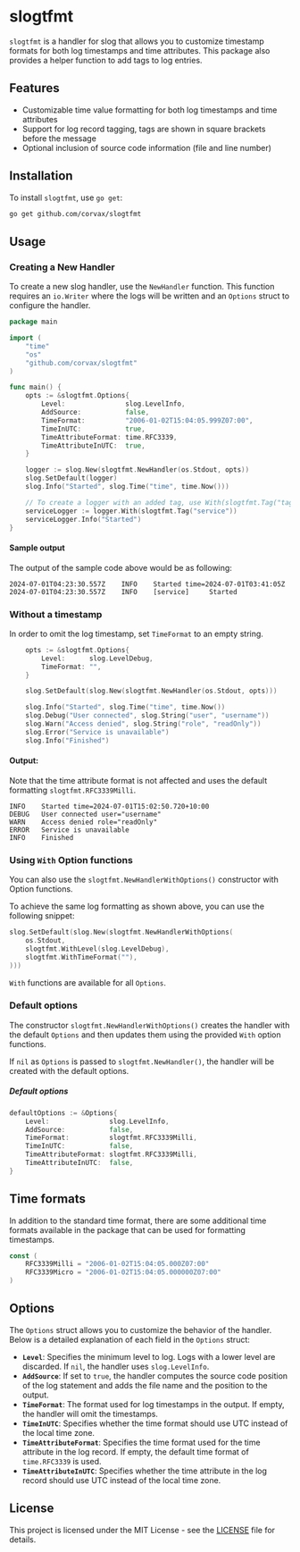 # slogtfmt

`slogtfmt` is a handler for slog that allows you to customize timestamp formats for both log timestamps and time attributes. This package also provides a helper function to add tags to log entries.

## Features

- Customizable time value formatting for both log timestamps and time attributes
- Support for log record tagging, tags are shown in square brackets before the message
- Optional inclusion of source code information (file and line number)

## Installation

To install `slogtfmt`, use `go get`:

```bash
go get github.com/corvax/slogtfmt
```
## Usage

### Creating a New Handler

To create a new slog handler, use the `NewHandler` function. This function requires an `io.Writer` where the logs will be written and an `Options` struct to configure the handler.

```go
package main

import (
	"time"
	"os"
	"github.com/corvax/slogtfmt"
)

func main() {
	opts := &slogtfmt.Options{
		Level:               slog.LevelInfo,
		AddSource:           false,
		TimeFormat:          "2006-01-02T15:04:05.999Z07:00",
		TimeInUTC:           true,
		TimeAttributeFormat: time.RFC3339,
		TimeAttributeInUTC:  true,
	}

	logger := slog.New(slogtfmt.NewHandler(os.Stdout, opts))
	slog.SetDefault(logger)
	slog.Info("Started", slog.Time("time", time.Now()))

	// To create a logger with an added tag, use With(slogtfmt.Tag("tag_name")
	serviceLogger := logger.With(slogtfmt.Tag("service"))
	serviceLogger.Info("Started")
}
```

#### Sample output

The output of the sample code above would be as following:

```text
2024-07-01T04:23:30.557Z    INFO    Started time=2024-07-01T03:41:05Z
2024-07-01T04:23:30.557Z    INFO    [service]     Started
```

### Without a timestamp

In order to omit the log timestamp, set `TimeFormat` to an empty string.

```go
	opts := &slogtfmt.Options{
		Level:      slog.LevelDebug,
		TimeFormat: "",
	}

	slog.SetDefault(slog.New(slogtfmt.NewHandler(os.Stdout, opts)))

	slog.Info("Started", slog.Time("time", time.Now())
	slog.Debug("User connected", slog.String("user", "username"))
	slog.Warn("Access denied", slog.String("role", "readOnly"))
 	slog.Error("Service is unavailable")
 	slog.Info("Finished")
```

#### Output:

Note that the time attribute format is not affected and uses the default formatting `slogtfmt.RFC3339Milli`.
```
INFO	Started time=2024-07-01T15:02:50.720+10:00
DEBUG	User connected user="username"
WARN	Access denied role="readOnly"
ERROR	Service is unavailable
INFO	Finished
```

### Using `With` Option functions

You can also use the `slogtfmt.NewHandlerWithOptions()` constructor with Option functions.

To achieve the same log formatting as shown above, you can use the following snippet:

```go
slog.SetDefault(slog.New(slogtfmt.NewHandlerWithOptions(
	os.Stdout,
	slogtfmt.WithLevel(slog.LevelDebug),
	slogtfmt.WithTimeFormat(""),
)))
```

`With` functions are available for all `Options`.

### Default options

The constructor `slogtfmt.NewHandlerWithOptions()` creates the handler with the default `Options` and then updates them using the provided `With` option functions.

If `nil` as `Options` is passed to `slogtfmt.NewHandler()`, the handler will be created with the default options.

##### Default options

```go
defaultOptions := &Options{
	Level:               slog.LevelInfo,
	AddSource:           false,
	TimeFormat:          slogtfmt.RFC3339Milli,
	TimeInUTC:           false,
	TimeAttributeFormat: slogtfmt.RFC3339Milli,
	TimeAttributeInUTC:  false,
}
```

## Time formats

In addition to the standard time format, there are some additional time formats available in the package that can be used for formatting timestamps.

```go
const (
	RFC3339Milli = "2006-01-02T15:04:05.000Z07:00"
	RFC3339Micro = "2006-01-02T15:04:05.000000Z07:00"
)

```

## Options

The `Options` struct allows you to customize the behavior of the handler. Below is a detailed explanation of each field in the `Options` struct:

* **`Level`**: Specifies the minimum level to log. Logs with a lower level are discarded. If `nil`, the handler uses `slog.LevelInfo`.
* **`AddSource`**: If set to `true`, the handler computes the source code position of the log statement and adds the file name and the position to the output.
* **`TimeFormat`**: The format used for log timestamps in the output. If empty, the handler will omit the timestamps.
* **`TimeInUTC`**: Specifies whether the time format should use UTC instead of the local time zone.
* **`TimeAttributeFormat`**: Specifies the time format used for the time attribute in the log record. If empty, the default time format of `time.RFC3339` is used.
* **`TimeAttributeInUTC`**: Specifies whether the time attribute in the log record should use UTC instead of the local time zone.

## License

This project is licensed under the MIT License - see the [LICENSE](LICENSE) file for details.
